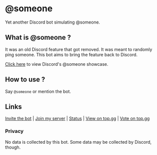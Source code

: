 # @someone
Yet another Discord bot simulating @someone.

## What is @someone ?
It was an old Discord feature that got removed. It was meant to randomly ping someone. This bot aims to bring the feature back to Discord.

[Click here](https://www.youtube.com/watch?v=BeG5FqTpl9U) to view Discord's @someone showcase.

## How to use ?
Say `@someone` or mention the bot.

## Links
[Invite the bot](https://discord.com/api/oauth2/authorize?client_id=853643169966325791&permissions=68608&scope=bot) | [Join my server](https://discord.gg/zp8zF7Zx7y) | [Status](https://status.cyanic.tk) | [View on top.gg](https://top.gg/bot/853643169966325791) | [Vote on top.gg](https://top.gg/bot/853643169966325791/vote)

### Privacy
No data is collected by this bot. Some data may be collected by Discord, though.
